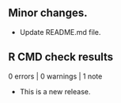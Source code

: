 ## Minor changes.

- Update README.md file.

## R CMD check results

0 errors | 0 warnings | 1 note

* This is a new release.
